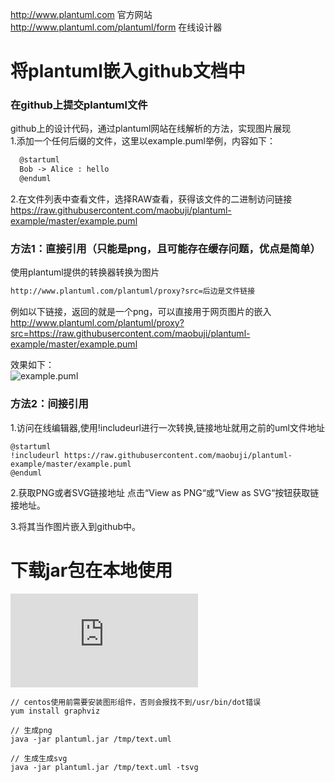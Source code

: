 
http://www.plantuml.com 官方网站<br>
http://www.plantuml.com/plantuml/form 在线设计器<br>

# 将plantuml嵌入github文档中<br>

### 在github上提交plantuml文件
github上的设计代码，通过plantuml网站在线解析的方法，实现图片展现<br>
1.添加一个任何后缀的文件，这里以example.puml举例，内容如下：
````xml
  @startuml
  Bob -> Alice : hello
  @enduml
```` 
2.在文件列表中查看文件，选择RAW查看，获得该文件的二进制访问链接<br>
https://raw.githubusercontent.com/maobuji/plantuml-example/master/example.puml


### 方法1：直接引用（只能是png，且可能存在缓存问题，优点是简单）<br>

使用plantuml提供的转换器转换为图片<br>
````xml
http://www.plantuml.com/plantuml/proxy?src=后边是文件链接
````

例如以下链接，返回的就是一个png，可以直接用于网页图片的嵌入<br>
http://www.plantuml.com/plantuml/proxy?src=https://raw.githubusercontent.com/maobuji/plantuml-example/master/example.puml

效果如下：<br>
![example.puml](http://www.plantuml.com/plantuml/proxy?src=https://raw.githubusercontent.com/maobuji/plantuml-example/master/example.puml)

### 方法2：间接引用<br>

1.访问在线编辑器,使用!includeurl进行一次转换,链接地址就用之前的uml文件地址
````
@startuml
!includeurl https://raw.githubusercontent.com/maobuji/plantuml-example/master/example.puml
@enduml
````

2.获取PNG或者SVG链接地址
点击“View as PNG“或“View as SVG“按钮获取链接地址。

3.将其当作图片嵌入到github中。

# 下载jar包在本地使用<br>
![jar包下载地址](https://jaist.dl.sourceforge.net/project/plantuml/plantuml.jar)
````
// centos使用前需要安装图形组件，否则会报找不到/usr/bin/dot错误
yum install graphviz

// 生成png
java -jar plantuml.jar /tmp/text.uml

// 生成生成svg
java -jar plantuml.jar /tmp/text.uml -tsvg
````